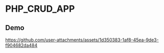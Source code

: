 # PHP_CRUD_APP

## Demo



https://github.com/user-attachments/assets/1d350383-1af8-45ea-9de3-f904682da484

